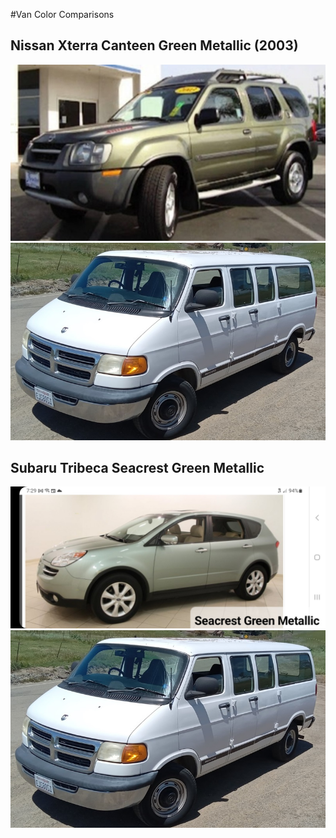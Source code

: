 #Van Color Comparisons
## Nissan Xterra Canteen Green Metallic (2003)
![Nissan Xterra Canteen Green Metallic](/images/canteen_green_metallic_comparison.jpg) ![Ram van comparison](/images/Van_main_comparison.jpg)


## Subaru Tribeca Seacrest Green Metallic
![Subaru Tribeca Seacrest Green Metallic](/images/Tribeca_seacrest_green_metallic.jpg) ![Ram van comparison](/images/Van_main_comparison.jpg)
